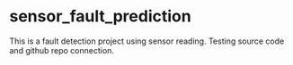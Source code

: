 # sensor_fault_prediction
This is a fault detection project using sensor reading.
Testing source code and github repo connection.